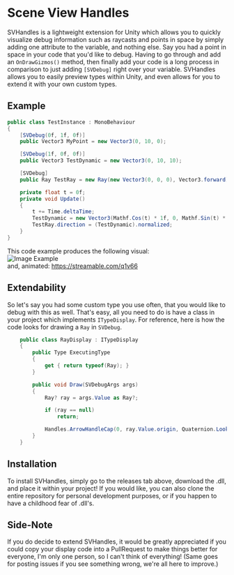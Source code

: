# Scene View Handles
SVHandles is a lightweight extension for Unity which allows you to quickly visualize debug information such as raycasts and points in space by simply adding one attribute to the variable, and nothing else. Say you had a point in space in your code that you'd like to debug. Having to go through and add an ``OnDrawGizmos()`` method, then finally add your code is a long process in comparison to just adding ``[SVDebug]`` right over your variable. SVHandles allows you to easily preview types within Unity, and even allows for you to extend it with your own custom types.

## Example
```cs
public class TestInstance : MonoBehaviour
{
    [SVDebug(0f, 1f, 0f)]
    public Vector3 MyPoint = new Vector3(0, 10, 0);

    [SVDebug(1f, 0f, 0f)]
    public Vector3 TestDynamic = new Vector3(0, 10, 10);

    [SVDebug]
    public Ray TestRay = new Ray(new Vector3(0, 0, 0), Vector3.forward);

    private float t = 0f;
    private void Update()
    {
        t += Time.deltaTime;
        TestDynamic = new Vector3(Mathf.Cos(t) * 1f, 0, Mathf.Sin(t) * 1f);
        TestRay.direction = (TestDynamic).normalized;
    }
}
```
This code example produces the following visual:  
![Image Example](https://i.imgur.com/nwTu0fe.png)  
and, animated: https://streamable.com/q1v66

## Extendability
So let's say you had some custom type you use often, that you would like to debug with this as well. That's easy, all you need to do is have a class in your project which implements ``ITypeDisplay``. For reference, here is how the code looks for drawing a ``Ray`` in ``SVDebug``.
```cs
    public class RayDisplay : ITypeDisplay
    {
        public Type ExecutingType
        {
            get { return typeof(Ray); }
        }

        public void Draw(SVDebugArgs args)
        {
            Ray? ray = args.Value as Ray?;

            if (ray == null)
                return;

            Handles.ArrowHandleCap(0, ray.Value.origin, Quaternion.LookRotation(ray.Value.direction), 1f, EventType.Repaint);
        }
    }
```

## Installation
To install SVHandles, simply go to the releases tab above, download the .dll, and place it within your project! If you would like, you can also clone the entire repository for personal development purposes, or if you happen to have a childhood fear of .dll's.

## Side-Note
If you do decide to extend SVHandles, it would be greatly appreciated if you could copy your display code into a PullRequest to make things better for everyone, I'm only one person, so I can't think of everything! (Same goes for posting issues if you see something wrong, we're all here to improve.)
